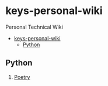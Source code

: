 # keys-personal-wiki

Personal Technical Wiki

- [keys-personal-wiki](#keys-personal-wiki)
  - [Python](#python)

## Python

1. [Poetry](python/poetry.md)
